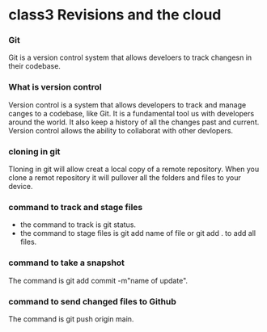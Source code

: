 # class3 Revisions and the cloud 

### Git 

Git is a version control system that allows develoers to track changesn in their codebase.

### What is version control
Version control is a system that allows developers to track and manage canges to a codebase, like Git. It is a fundamental tool us with developers around the world. It also keep a history of all the changes past and current. Version control allows the ability to collaborat with other devlopers.

### cloning in git 
Tloning in git will allow creat a local copy of a remote repository. When you clone a remot repository it will pullover all the folders and files to your device.

### command to track and stage files
+ the command to track is git status. 
+ the command to stage files is git add name of file or git add . to add all files. 

### command to take a snapshot
The command is git add commit -m"name of update". 

### command to send changed files to Github
The command is git push origin main.
 


